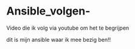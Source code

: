 # Ansible_volgen-
Video die ik volg via youtube om het te begrijpen


dit is mijn ansible waar ik mee bezig ben!!
